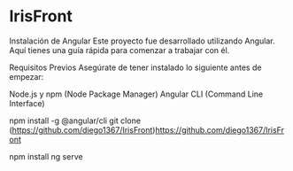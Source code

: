 # IrisFront
Instalación de Angular
Este proyecto fue desarrollado utilizando Angular. Aquí tienes una guía rápida para comenzar a trabajar con él.

Requisitos Previos
Asegúrate de tener instalado lo siguiente antes de empezar:

Node.js y npm (Node Package Manager)
Angular CLI (Command Line Interface)

npm install -g @angular/cli
git clone (https://github.com/diego1367/IrisFront)https://github.com/diego1367/IrisFront

npm install
ng serve

